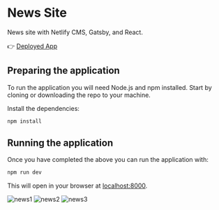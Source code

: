 # News Site

News site with Netlify CMS, Gatsby, and React.

👉 [Deployed App](https://world-news-site.netlify.app/)

## Preparing the application

To run the application you will need Node.js and npm installed. Start by cloning or downloading the repo to your machine.


Install the dependencies:

```bash
npm install
```


## Running the application

Once you have completed the above you can run the application with:

```bash
npm run dev
```

This will open in your browser at [localhost:8000](http://localhost:8000).


<img src="/images/slika1.png" alt="news1"/>
<img src="/images/slika2.png" alt="news2"/>
<img src="/images/slika3.png" alt="news3"/>



